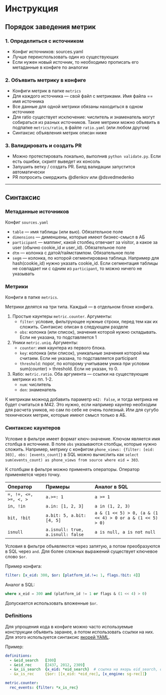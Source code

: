 # Инструкция

## Порядок заведения метрик
### 1. Определиться с источником

- Конфиг источников: sources.yaml
- Лучше переиспользовать один из существующих
- Если нужен новый источник, то необходимо прописать его метаданные в конфиге по аналогии

### 2. Объявить метрику в конфиге

- Конфиги метрик в папке `metrics`
- Для каждого источника — свой файл с метриками. Имя файла == имя источника
- Все данные для одной метрики обязаны находиться в одном источнике
- Для ratio существует исключение: числитель и знаменатель могут собираться из разных источников. Такие метрики можно объявить в подпапке `metrics/ratio`, в файле `ratio.yaml` (или любом другом)
- Синтаксис объявления метрик описан ниже

### 3. Валидировать и создать PR
- Можно протестировать локально, выполнив `python validate.py`. Если есть ошибки, скрипт выведет их консоль
- Запушить ветку / создать PR. Билд валидации запустится автоматически
- PR попросить смерджить @dlenkov или @dsvedmedenko

------
## Синтаксис

### Метаданные источников
Конфиг `sources.yaml`
- `table` — имя таблицы (или вью). Обязательное поле
- `dimensions` — дименшены, которые имеют бизнес-смысл в АБ
- `participant` — маппинг, какой столбец отвечает за visitor, а какое за user (обычно cookie_id и user_id). Обязательное поле
- `dtm` — колонка с датой/таймстампом. Обязательное поле
- `segm` — колонка, по которой сегментирована таблица. Например для hash(cookie_id) нужно указать cookie_id. Если сегментация таблицы не совпадает ни с одним из `participant`, то можно ничего не указывать


### Метрики
Конфиги в папке `metrics`.

Метрики делятся на три типа. Каждый — в отдельном блоке конфига.
1. Простые каунтеры `metric.counter`. Аргументы:
    - `filter`: условие, фильтрующее нужные строки, перед тем как их сложить. Синтаксис описан в следующем разделе
    - `obs`: колонка (или список), значения которой нужно складывать. Если не указана, то подставляется 1
2. Уники `metric.uniq`. Аргументы:
    - `counter`: имя каунтера из первого блока.
    - `key`: колонка (или список), уникальные значения которой мы считаем. Если не указана, то подставляется participant
    - `threshold`: порог, по которому учитываем уника при условии sum(counter) > threshold. Если не указан, то 0.
3. Ratio: `metric.ratio`. Оба аргумента — ссылки на существующие метрики из пп. 1-2.
    - `num`: числитель
    - `den`: знаменатель

К метрикам можнод добавить параметр `m42: False`, и тогда метрика не будет считаться в M42. Это нужно, если например каунтер необходим для расчета уников, но сам по себе не очень полезный. Или для сугубо технических метрик, которые имеют смысл только в АБ.

### Синтаксис каунтеров
Условие в фильтре имеет формат ключ-значение. Ключом является имя столбца в источнике. В поле `obs` указываются столбцы, которые нужно сложить. Например, метрику с конфигом
`phone_views: {filter: [eid: 303], obs: [events_count]}` в SQL можно вычислить как `select sum(events_count) as phone_views from source where eid = 303`.

К столбцам в фильтре можно применять операторы. Оператор применяется через точку.

|Оператор|Примеры|Аналог в SQL|
|:---|:----|:----|
|`=, !=, <=, >=, <, >` |`a.>=: 1`|`a >= 1`|
|`in, !in`|`a.in: [1, 2, 3]`|`a in (1, 2, 3)`|
|`bit, !bit`|`a.bit: 5, a.bit: [4, 5]`|`a & (1 << 5) > 0, (a & (1 << 4) > 0 or a & (1 << 5) > 0)`|
|`isnull`|`a.isnull: true, a.isnull: false`|`a is null, a is not null`|

Условия в фильтре объявляются через запятую, а потом преобразуются в SQL через `and`. Для более сложных выражений существует ключевое слово `$or`.

Пример конфига:
```yaml
filter: [x_eid: 300, $or: [platform_id.!=: 1, flags.!bit: 4]]
```
Аналог в SQL:
```sql
where x_eid = 300 and (platform_id != 1 or flags & (1 << 4) > 0)
```

Допускается использовать вложенные `$or`.


### Definitions
Для упрощения кода в конфиге можно часто используемые конструкции объявить заранее, а потом использовать ссылки на них. Для этого используется синтаксис [якорей YAML](https://support.atlassian.com/bitbucket-cloud/docs/yaml-anchors/).

Пример:
```yaml
definitions:
  - &eid_search   [300]
  - &eid_rec      [2437, 2012, 2309]
  - &x_is_search  {x_eid: *eid_search}  # ссылка на якорь eid_search, объявленный в первой строке
  - &x_is_rec     {$or: [[x_eid: *eid_rec], [x_engine: sg-rec]]}

metric.counter:
  rec_events: {filter: *x_is_rec}
```
